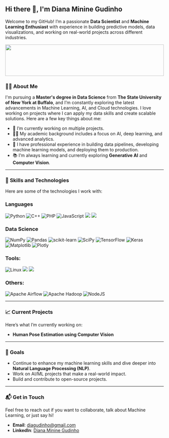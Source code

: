 <!--
**dianagudinho/dianagudinho** is a ✨ _special_ ✨ repository because its `README.md` (this file) appears on your GitHub profile.

Here are some ideas to get you started:

- 🔭 I’m currently working on ...
- 🌱 I’m currently learning ...
- 👯 I’m looking to collaborate on ...
- 🤔 I’m looking for help with ...
- 💬 Ask me about ...
- 📫 How to reach me: ...
- 😄 Pronouns: ...
- ⚡ Fun fact: ...
-->

## Hi there 👋, I'm Diana Minine Gudinho

Welcome to my GitHub! I’m a passionate **Data Scientist** and **Machine Learning Enthusiast** with experience in building predictive models, data visualizations, and working on real-world projects across different industries.

<img src="https://i.imgur.com/dBaSKWF.gif" height="100" width="100%">

### 🧑‍💻 **About Me**

I'm pursuing a **Master's degree in Data Science** from **The State University of New York at Buffalo**, and I’m constantly exploring the latest advancements in Machine Learning, AI, and Cloud technologies. I love working on projects where I can apply my data skills and create scalable solutions. Here are a few key things about me:

- 🌱 I’m currently working on multiple projects.
- 👩‍🎓 My academic background includes a focus on AI, deep learning, and advanced analytics.
- 💼 I have professional experience in building data pipelines, developing machine learning models, and deploying them to production.
- 📚 I’m always learning and currently exploring **Generative AI** and **Computer Vision**.
  
---

### 🚀 **Skills and Technologies**

Here are some of the technologies I work with:

### Languages

![Python](https://img.shields.io/badge/python-3670A0?style=for-the-badge&logo=python&logoColor=ffdd54)
![C++](https://img.shields.io/badge/c++-%2300599C.svg?style=for-the-badge&logo=c%2B%2B&logoColor=white)
![PHP](https://img.shields.io/badge/php-%23777BB4.svg?style=for-the-badge&logo=php&logoColor=white)
![JavaScript](https://img.shields.io/badge/javascript-%23323330.svg?style=for-the-badge&logo=javascript&logoColor=%23F7DF1E)
![](https://img.shields.io/badge/-sql-E34F26?style=for-the-badge&logo=sql&logoColor=white)
![](https://img.shields.io/badge/-r-CC6699?style=for-the-badge&logo=r&logoColor=white)

### Data Science

![NumPy](https://img.shields.io/badge/numpy-%23013243.svg?style=for-the-badge&logo=numpy&logoColor=white)
![Pandas](https://img.shields.io/badge/pandas-%23150458.svg?style=for-the-badge&logo=pandas&logoColor=white)
![scikit-learn](https://img.shields.io/badge/scikit--learn-%23F7931E.svg?style=for-the-badge&logo=scikit-learn&logoColor=white)
![SciPy](https://img.shields.io/badge/SciPy-%230C55A5.svg?style=for-the-badge&logo=scipy&logoColor=%white)
![TensorFlow](https://img.shields.io/badge/TensorFlow-%23FF6F00.svg?style=for-the-badge&logo=TensorFlow&logoColor=white)
![Keras](https://img.shields.io/badge/Keras-%23D00000.svg?style=for-the-badge&logo=Keras&logoColor=white)
![Matplotlib](https://img.shields.io/badge/Matplotlib-%233F4F75.svg?style=for-the-badge&logo=Matplotlib&logoColor=black)
![Plotly](https://img.shields.io/badge/Plotly-%233F4F75.svg?style=for-the-badge&logo=plotly&logoColor=white)

### Tools:

![Linux](https://img.shields.io/badge/Linux-FCC624?style=for-the-badge&logo=linux&logoColor=black)
![](https://img.shields.io/badge/-Git-E37400?style=for-the-badge&logo=git&logoColor=white)
![](https://img.shields.io/badge/-gcloud%20CLI-2496ED?style=for-the-badge&logo=google%20cloud&logoColor=white)
[](https://img.shields.io/badge/-Kubernetes-326CE5?style=for-the-badge&logo=Kubernetes&logoColor=white)

### Others:

![Apache Airflow](https://img.shields.io/badge/Apache%20Airflow-017CEE?style=for-the-badge&logo=Apache%20Airflow&logoColor=white)
![Apache Hadoop](https://img.shields.io/badge/Apache%20Hadoop-017CEE?style=for-the-badge&logo=Hadoop&logoColor=white)
![NodeJS](https://img.shields.io/badge/node.js-6DA55F?style=for-the-badge&logo=node.js&logoColor=white)

---

### 📈 **Current Projects**

Here’s what I’m currently working on:

- **Human Pose Estimation using Computer Vision**

---

### 🎯 **Goals**

- Continue to enhance my machine learning skills and dive deeper into **Natural Language Processing (NLP)**.
- Work on AI/ML projects that make a real-world impact.
- Build and contribute to open-source projects.

---

### 📬 **Get in Touch**

Feel free to reach out if you want to collaborate, talk about Machine Learning, or just say hi!

- **Email**: [diagudinho@gmail.com](mailto:diagudinho@gmail.com)
- **LinkedIn**: [Diana Minine Gudinho](https://www.linkedin.com/in/dianagudinho)
